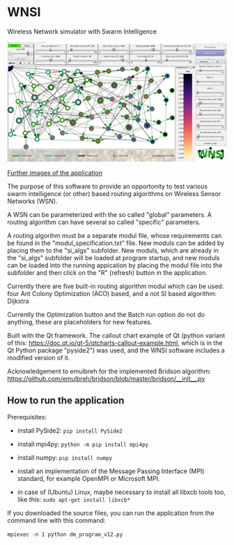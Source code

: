 # WNSI
Wireless Network simulator with Swarm Intelligence

![WNSI_simulation](pictures_of_the_app/simulator_example.png)

[Further images of the application](https://github.com/peterpolgar/WNSI/tree/main/pictures_of_the_app)

The purpose of this software to provide an opportonity to test various swarm intelligence (or other) based routing algorithms on Wireless Sensor Networks (WSN).

A WSN can be parameterized with the so called "global" parameters. A routing algorithm can have several so called "specific" parameters.

A routing algorihm must be a separate modul file, whose requirements can be found in the "modul_specification.txt" file. New moduls can be added by placing them to the "si_algs" subfolder. New moduls, which are already in the "si_algs" subfolder will be loaded at program startup, and new moduls can be loaded into the running appication by placing the modul file into the subfolder and then click on the "R" (refresh) button in the application.

Currently there are five built-in routing algorithm modul which can be used: four Ant Colony Optimization (ACO) based, and a not SI based algorithm: Dijkstra

Currently the Optimization button and the Batch run option do not do anything, these are placeholders for new features.

Built with the Qt framework. The callout chart example of Qt (python variant of this: https://doc.qt.io/qt-5/qtcharts-callout-example.html, which is in the Qt Python package "pyside2") was used, and the WNSI software includes a modified version of it.

Acknowledgement to emulbreh for the implemented Bridson algorithm: https://github.com/emulbreh/bridson/blob/master/bridson/__init__.py

## How to run the application
Prerequisites:

- install PySide2: ```pip install PySide2```

- install mpi4py: ```python -m pip install mpi4py```

- install numpy: ```pip install numpy```

- install an implementation of the Message Passing Interface (MPI) standard, for example OpenMPI or Microsoft MPI.

- in case of (Ubuntu) Linux, maybe necessary to install all libxcb tools too, like this: ```sudo apt-get install libxcb*```

If you downloaded the source files, you can run the application from the command line with this command:

```mpiexec -n 1 python dm_program_v12.py```
